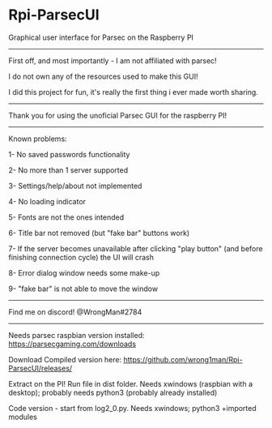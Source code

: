 # Rpi-ParsecUI
Graphical user interface for Parsec on the Raspberry PI

-----------------------


First off, and most importantly - I am not affiliated with parsec!

I do not own any of the resources used to make this GUI!

I did this project for fun, it's really the first thing i ever made worth sharing.

----------------------

Thank you for using the unoficial Parsec GUI for the raspberry PI!

----------------------

Known problems:

1- No saved passwords functionality

2- No more than 1 server supported

3- Settings/help/about not implemented

4- No loading indicator

5- Fonts are not the ones intended

6- Title bar not removed (but "fake bar" buttons work)

7- If the server becomes unavailable after clicking "play button" (and before finishing connection cycle) the UI will crash

8- Error dialog window needs some make-up

9- "fake bar" is not able to move the window

----------------------------------------------

Find me on discord! @WrongMan#2784

----------------------------------------------

Needs parsec raspbian version installed: https://parsecgaming.com/downloads



Download Compiled version here: https://github.com/wrong1man/Rpi-ParsecUI/releases/

Extract on the PI! Run file in dist folder. Needs xwindows (raspbian with a desktop); probably needs python3 (probably already installed)


Code version - start from log2_0.py. Needs xwindows; python3 +imported modules
